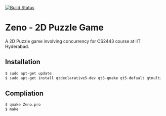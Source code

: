 [![Build Status](https://travis-ci.com/IITH-POPL2-Jan2018/concurrency-3.svg?token=xDjVbpvuG8jxXV3hQ9dW&branch=master)](https://travis-ci.com/IITH-POPL2-Jan2018/concurrency-3)

Zeno - 2D Puzzle Game
==========================

A 2D Puzzle game involving concurrency for CS2443 course at IIT Hyderabad.

Installation
------------
```bash
$ sudo apt-get update
$ sudo apt-get install qtdeclarative5-dev qt5-qmake qt5-default qtmultimedia5-dev libqt5multimediawidgets5 libqt5multimedia5-plugins libqt5multimedia5
```

Compliation
-----------
```bash
$ qmake Zeno.pro
$ make
```

